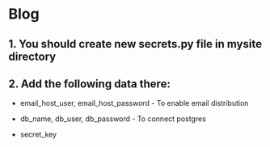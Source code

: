 # Blog

## 1. You should create new secrets.py file in mysite directory

## 2. Add the following data there: 

- email_host_user, email_host_password - To enable email distribution

- db_name, db_user, db_password - To connect postgres

- secret_key
